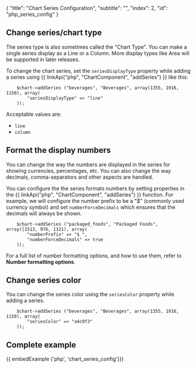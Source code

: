 <meta>
{
    "title": "Chart Series Configuration",
    "subtitle": "",
    "index": 2,
    "id": "php_series_config"
}
</meta>

## Change series/chart type

The series type is also sometimes called the "Chart Type". You can make a single series display as a Line or a Column. More display types like Area will be supported in later releases.

To change the chart series, set the `seriesDisplayType` property while adding a series using {{ linkApi("php", "ChartComponent", "addSeries") }} like this:

~~~
    $chart->addSeries ("beverages", "Beverages", array(1355, 1916, 1150), array(
        "seriesDisplayType" => "line"
    ));
~~~

Acceptable values are:
* `line`
* `column`

## Format the display numbers

You can change the way the numbers are displayed in the series for showing currencies, percentages, etc. You can also change the way decimals, comma-separators and other aspects are handled.

You can configure the the series formats numbers by setting properties in the {{ linkApi("php", "ChartComponent", "addSeries") }} function. For example, we will configure the number prefix to be a "$" (commonly used currency symbol) and set `numberForceDecimals` which ensures that the decimals will always be shown.

~~~
    $chart->addSeries ("packaged_foods", "Packaged Foods", array([1513, 976, 1321), array(
        "numberPrefix" => "$ ",
        "numberForceDecimals" => true 
    ));
~~~

For a full list of number formatting options, and how to use them, refer to **Number formatting options**.

## Change series color

You can change the series color using the `seriesColor` property while adding a series.

~~~
    $chart->addSeries ("beverages", "Beverages", array(1355, 1916, 1150), array(
        "seriesColor" => "a4c9f3"
    ));
~~~

## Complete example

{{ embedExample ('php', 'chart_series_config')}}

